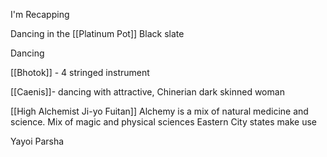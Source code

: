I'm Recapping

Dancing in the [[Platinum Pot]]
Black slate

Dancing 

[[Bhotok]] - 4 stringed instrument

[[Caenis]]- dancing with attractive, Chinerian dark skinned woman

[[High Alchemist Ji-yo Fuitan]]
	Alchemy is a mix of natural medicine and science.
	Mix of magic and physical sciences
	Eastern City states make use

Yayoi
Parsha

